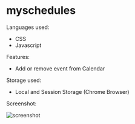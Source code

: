 # myschedules

Languages used:
* CSS
* Javascript

Features:

* Add or remove event from Calendar


Storage used:

* Local and Session Storage (Chrome Browser)

Screenshot:

![screenshot](https://user-images.githubusercontent.com/50438745/74302670-abbfd680-4d9a-11ea-8b3f-57f1a1829e6b.JPG)

